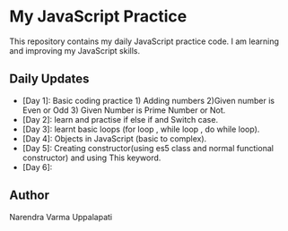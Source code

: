 # My JavaScript Practice

This repository contains my daily JavaScript practice code. I am learning and improving my JavaScript skills.

## Daily Updates

- [Day 1]: Basic coding practice 1) Adding numbers 2)Given number is Even or Odd 3) Given Number is Prime Number or Not.
- [Day 2]: learn and practise if else if and Switch case.
- [Day 3]: learnt basic loops (for loop , while loop , do while loop).
- [Day 4]: Objects in JavaScript (basic to complex).
- [Day 5]: Creating constructor(using es5 class and normal functional constructor) and using This keyword.
- [Day 6]: 
## Author
Narendra Varma Uppalapati
